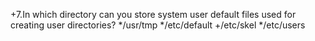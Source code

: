 +7.In which directory can you store system user default files used for creating user directories?
 */usr/tmp
 */etc/default
+/etc/skel
*/etc/users
